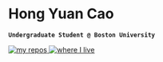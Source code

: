 # Hong Yuan Cao

**`Undergraduate Student @ Boston University`**

<p align="left">
    <a href="https://github.com/hongyuanc?tab=repositories">
        <img alt="my repos" title="check out my repositories" src="https://custom-icon-badges.demolab.com/badge/-My%20Repos-blue?style=for-the-badge&logoColor=white&logo=repo">
    <img alt="where I live" title="Boston" src="https://custom-icon-badges.demolab.com/badge/Boston-USA-red?style=for-the-badge&logo=location&logoColor=white">